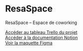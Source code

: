 # ResaSpace  
ResaSpace – Espace de coworking

[Accéder au tableau Trello du projet](https://trello.com/b/j1lhHCUL/projet-resaspace)  
[Accéder à la documentation Notion](https://www.notion.so/ResaSpace-22cc5298f89e8066ae99d3624128dfcb?source=copy_link)  
[Voir la maquette Figma](https://www.figma.com/design/ZqiICD3DeMKawnLweL7sy4/Untitled?node-id=0-1&t=Vp10y3I8wqdCGPgv-1)

